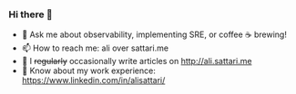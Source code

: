 ### Hi there 👋

<!--
**ali-sattari/ali-sattari** is a ✨ _special_ ✨ repository because its `README.md` (this file) appears on your GitHub profile.

Here are some ideas to get you started:
-->

- 💬 Ask me about observability, implementing SRE, or coffee ☕ brewing!
- 📫 How to reach me: ali over sattari.me
- 📝 I ~~regularly~~ occasionally write articles on http://ali.sattari.me
- 📄 Know about my work experience: https://www.linkedin.com/in/alisattari/
